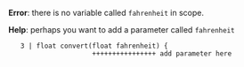 **Error**: there is no variable called `fahrenheit` in scope.

**Help**: perhaps you want to add a parameter called `fahrenheit`

```
   3 | float convert(float fahrenheit) {
                     ++++++++++++++++ add parameter here
```

